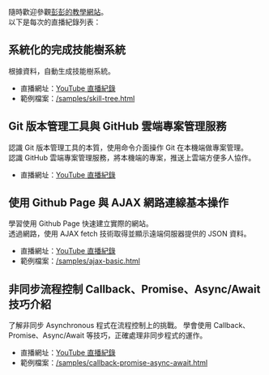 隨時歡迎參觀[彭彭的教學網站](https://training.pada-x.com/)。  
以下是每次的直播紀錄列表：

## 系統化的完成技能樹系統

根據資料，自動生成技能樹系統。

- 直播網址：[YouTube 直播紀錄](https://www.youtube.com/watch?v=tAKoBulUArg)
- 範例檔案：[/samples/skill-tree.html](https://github.com/cwpeng/live-records-samples/blob/master/samples/skill-tree.html)

## Git 版本管理工具與 GitHub 雲端專案管理服務

認識 Git 版本管理工具的本質，使用命令介面操作 Git 在本機端做專案管理。  
認識 GitHub 雲端專案管理服務，將本機端的專案，推送上雲端方便多人協作。

- 直播網址：[YouTube 直播紀錄](https://www.youtube.com/watch?v=NugoF40e6Dk)

## 使用 Github Page 與 AJAX 網路連線基本操作

學習使用 Github Page 快速建立實際的網站。  
透過網路，使用 AJAX fetch 技術取得並顯示遠端伺服器提供的 JSON 資料。

- 直播網址：[YouTube 直播紀錄](https://www.youtube.com/watch?v=ZNBwugL-u1o)
- 範例檔案：[/samples/ajax-basic.html](https://github.com/cwpeng/live-records-samples/blob/master/samples/ajax-basic.html)

## 非同步流程控制 Callback、Promise、Async/Await 技巧介紹

了解非同步 Asynchronous 程式在流程控制上的挑戰。
學會使用 Callback、Promise、Async/Await 等技巧，正確處理非同步程式的運作。

- 直播網址：[YouTube 直播紀錄](https://www.youtube.com/watch?v=NOprCnnjHm0)
- 範例檔案：[/samples/callback-promise-async-await.html](https://github.com/cwpeng/live-records-samples/blob/master/samples/callback-promise-async-await.html)
